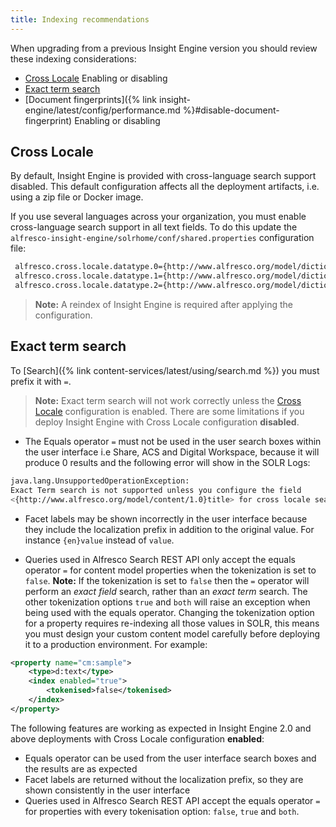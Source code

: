 ```yaml
---
title: Indexing recommendations
---
```


When upgrading from a previous Insight Engine version you should review these indexing considerations:

* [Cross Locale](#cross-locale) Enabling or disabling
* [Exact term search](#exact-term-search)
* [Document fingerprints]({% link insight-engine/latest/config/performance.md %}#disable-document-fingerprint) Enabling or disabling

## Cross Locale

By default, Insight Engine is provided with cross-language search support disabled. This default configuration affects all the deployment artifacts, i.e. using a zip file or Docker image.

If you use several languages across your organization, you must enable cross-language search support in all text fields. To do this update the `alfresco-insight-engine/solrhome/conf/shared.properties` configuration file:

```bash
 alfresco.cross.locale.datatype.0={http://www.alfresco.org/model/dictionary/1.0}text
 alfresco.cross.locale.datatype.1={http://www.alfresco.org/model/dictionary/1.0}content
 alfresco.cross.locale.datatype.2={http://www.alfresco.org/model/dictionary/1.0}mltext
```

> **Note:** A reindex of Insight Engine is required after applying the configuration.

## Exact term search

To [Search]({% link content-services/latest/using/search.md %}) you must prefix it with `=`.

> **Note:** Exact term search will not work correctly unless the [Cross Locale](cross-locale) configuration is enabled. There are some limitations if you deploy Insight Engine with Cross Locale configuration **disabled**.

* The Equals operator `=` must not be used in the user search boxes within the user interface i.e Share, ACS and Digital Workspace, because it will produce 0 results and the following error will show in the SOLR Logs:

```bash
java.lang.UnsupportedOperationException:
Exact Term search is not supported unless you configure the field
<{http://www.alfresco.org/model/content/1.0}title> for cross locale search
```

* Facet labels may be shown incorrectly in the user interface because they include the localization prefix in addition to the original value. For instance `{en}value` instead of `value`.

* Queries used in Alfresco Search REST API only accept the equals operator `=` for content model properties when the tokenization is set to `false`. **Note:** If the tokenization is set to `false` then the `=` operator will perform an *exact field* search, rather than an *exact term* search. The other tokenization options `true` and `both` will raise an exception when being used with the equals operator. Changing the tokenization option for a property requires re-indexing all those values in SOLR, this means you must design your custom content model carefully before deploying it to a production environment. For example:

```xml
<property name="cm:sample">
    <type>d:text</type>
    <index enabled="true">
        <tokenised>false</tokenised>
    </index>
</property>
```

The following features are working as expected in Insight Engine 2.0 and above deployments with Cross Locale configuration **enabled**:

* Equals operator can be used from the user interface search boxes and the results are as expected
* Facet labels are returned without the localization prefix, so they are shown consistently in the user interface
* Queries used in Alfresco Search REST API accept the equals operator `=` for properties with every tokenisation option: `false`, `true` and `both`.
